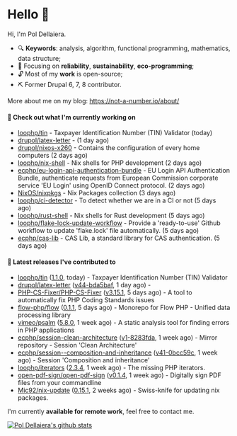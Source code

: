 # Hello 👋

Hi, I'm Pol Dellaiera.

- 🔍 **Keywords**: analysis, algorithm, functional programming, mathematics, data structure;
- 🎯 Focusing on **reliability**, **sustainability**, **eco-programming**;
- 🔓 Most of my **work** is open-source;
- ⛏️ Former Drupal 6, 7, 8 contributor.

More about me on my blog: https://not-a-number.io/about/

#### 👷 Check out what I'm currently working on

- [loophp/tin](https://github.com/loophp/tin) - Taxpayer Identification Number (TIN) Validator (today)
- [drupol/latex-letter](https://github.com/drupol/latex-letter) -  (1 day ago)
- [drupol/nixos-x260](https://github.com/drupol/nixos-x260) - Contains the configuration of every home computers (2 days ago)
- [loophp/nix-shell](https://github.com/loophp/nix-shell) - Nix shells for PHP development (2 days ago)
- [ecphp/eu-login-api-authentication-bundle](https://github.com/ecphp/eu-login-api-authentication-bundle) - EU Login API Authentication Bundle, authenticate requests from European Commission corporate service &#39;EU Login&#39; using OpenID Connect protocol. (2 days ago)
- [NixOS/nixpkgs](https://github.com/NixOS/nixpkgs) - Nix Packages collection (3 days ago)
- [loophp/ci-detector](https://github.com/loophp/ci-detector) - To detect whether we are in a CI or not (5 days ago)
- [loophp/rust-shell](https://github.com/loophp/rust-shell) - Nix shells for Rust development (5 days ago)
- [loophp/flake-lock-update-workflow](https://github.com/loophp/flake-lock-update-workflow) - Provide a &#39;ready-to-use&#39; Github workflow to update &#39;flake.lock&#39; file automatically. (5 days ago)
- [ecphp/cas-lib](https://github.com/ecphp/cas-lib) - CAS Lib, a standard library for CAS authentication. (5 days ago)

#### 🔭 Latest releases I've contributed to

- [loophp/tin](https://github.com/loophp/tin) ([1.1.0](https://github.com/loophp/tin/releases/tag/1.1.0), today) - Taxpayer Identification Number (TIN) Validator
- [drupol/latex-letter](https://github.com/drupol/latex-letter) ([v44-bda5baf](https://github.com/drupol/latex-letter/releases/tag/v44-bda5baf), 1 day ago) - 
- [PHP-CS-Fixer/PHP-CS-Fixer](https://github.com/PHP-CS-Fixer/PHP-CS-Fixer) ([v3.15.1](https://github.com/PHP-CS-Fixer/PHP-CS-Fixer/releases/tag/v3.15.1), 5 days ago) - A tool to automatically fix PHP Coding Standards issues
- [flow-php/flow](https://github.com/flow-php/flow) ([0.1.1](https://github.com/flow-php/flow/releases/tag/0.1.1), 5 days ago) - Monorepo for Flow PHP - Unified data processing library
- [vimeo/psalm](https://github.com/vimeo/psalm) ([5.8.0](https://github.com/vimeo/psalm/releases/tag/5.8.0), 1 week ago) - A static analysis tool for finding errors in PHP applications
- [ecphp/session-clean-architecture](https://github.com/ecphp/session-clean-architecture) ([v1-8283fda](https://github.com/ecphp/session-clean-architecture/releases/tag/v1-8283fda), 1 week ago) - Mirror repository - Session &#39;Clean Architecture&#39;
- [ecphp/session--composition-and-inheritance](https://github.com/ecphp/session--composition-and-inheritance) ([v41-0bcc59c](https://github.com/ecphp/session--composition-and-inheritance/releases/tag/v41-0bcc59c), 1 week ago) - Session &#39;Composition and inheritance&#39;
- [loophp/iterators](https://github.com/loophp/iterators) ([2.3.4](https://github.com/loophp/iterators/releases/tag/2.3.4), 1 week ago) - The missing PHP iterators.
- [open-pdf-sign/open-pdf-sign](https://github.com/open-pdf-sign/open-pdf-sign) ([v0.1.4](https://github.com/open-pdf-sign/open-pdf-sign/releases/tag/v0.1.4), 1 week ago) - Digitally sign PDF files from your commandline
- [Mic92/nix-update](https://github.com/Mic92/nix-update) ([0.15.1](https://github.com/Mic92/nix-update/releases/tag/0.15.1), 2 weeks ago) - Swiss-knife for updating nix packages.

I'm currently **available for remote work**, feel free to contact me.

[![Pol Dellaiera's github stats](https://github-readme-stats.vercel.app/api?username=drupol&count_private=true&show_icons=true)](https://github.com/drupol)
